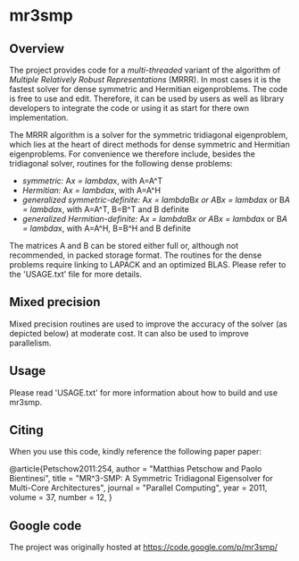 # mr3smp

## Overview

The project provides code for a _multi-threaded_ variant of the algorithm of
_Multiple Relatively Robust Representations_ (MRRR). In most cases it is the
fastest solver for dense symmetric and Hermitian eigenproblems. The code is
free to use and edit. Therefore, it can be used by users as well as library
developers to integrate the code or using it as start for there own
implementation. 

The MRRR algorithm is a solver for the symmetric tridiagonal eigenproblem, which lies at the heart of direct methods for dense symmetric and Hermitian eigenproblems. For convenience we therefore include, besides the tridiagonal solver, routines for the following dense problems:
 * _symmetric:_ A*x = lambda*x, with A=A^T
 * _Hermitian:_ A*x = lambda*x, with A=A^H
 * _generalized symmetric-definite:_ A*x = lambda*B*x or A*B*x = lambda*x or B*A =  lambda*x, with A=A^T, B=B^T and B definite
 * _generalized Hermitian-definite:_ A*x = lambda*B*x or A*B*x = lambda*x or B*A = lambda*x, with A=A^H, B=B^H and B definite

The matrices A and B can be stored either full or, although not recommended, in packed storage format. The routines for the dense problems require linking to LAPACK and an optimized BLAS. Please refer to the 'USAGE.txt' file for more details.


## Mixed precision 

Mixed precision routines are used to improve the accuracy of the solver (as depicted below) at moderate cost. It can also be used to improve parallelism. 


## Usage

Please read 'USAGE.txt' for more information about how to build and use mr3smp.


## Citing 

When you use this code, kindly reference the following paper paper:

@article{Petschow2011:254,
author  = "Matthias Petschow and Paolo Bientinesi",
title   = "MR^3-SMP: A Symmetric Tridiagonal Eigensolver for Multi-Core Architectures",
journal = "Parallel Computing",
year    = 2011,
volume  = 37,
number  = 12,
}


## Google code

The project was originally hosted at https://code.google.com/p/mr3smp/
